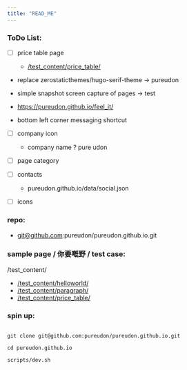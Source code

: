 ```yaml
---
title: "READ_ME"
---
```


### ToDo List:

- [ ] price table page

  - [/test_content/price_table/](/test_content/price_table/)

- replace zerostaticthemes/hugo-serif-theme -> pureudon

- simple snapshot screen capture of pages -> test

- https://pureudon.github.io/feel_it/

- bottom left corner messaging shortcut

- [ ] company icon

  - company name ? pure udon

- [ ] page category

- [ ] contacts

  - pureudon.github.io/data/social.json

- [ ] icons

### repo:

- git@github.com:pureudon/pureudon.github.io.git

### sample page / 你要嘅野 / test case:

/test_content/

- [/test_content/helloworld/](/test_content/helloworld/)
- [/test_content/paragraph/](/test_content/paragraph/)
- [/test_content/price_table/](/test_content/price_table/)

### spin up:

```

git clone git@github.com:pureudon/pureudon.github.io.git

cd pureudon.github.io

scripts/dev.sh

```
